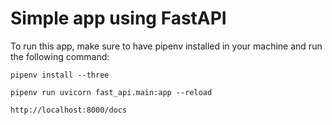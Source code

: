 # **Simple app using FastAPI**

To run this app, make sure to have pipenv installed in your machine and run the following command:

`pipenv install --three`

`pipenv run uvicorn fast_api.main:app --reload`

`http://localhost:8000/docs`
